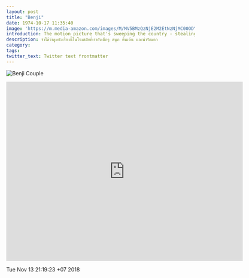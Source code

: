 ```yaml
---
layout: post
title: "Benji"
date: 1974-10-17 11:35:40
image: 'https://m.media-amazon.com/images/M/MV5BMzQzNjE2M2EtNzNjMC00ODYyLTk2NDgtY2Y2MWExZTFhN2Q4XkEyXkFqcGdeQXVyNzc5MjA3OA@@.jpg'
introduction: The motion picture that's sweeping the country - stealing the hearts of adults and kids alike!
description: จำได้ว่าดูหนังเรื่องนี้ในโรงสมัยที่เรายังเด็กๆ สนุก ตื่นเต้น และน่ารักมาก
category:
tags:
twitter_text: Twitter text frontmatter
---
```

![Benji Couple](https://res.cloudinary.com/sdees-reallife/image/upload/v1541670266/benji-couple.jpg)

<iframe width="632" height="480" src="https://www.youtube.com/embed/BTl2xKkui4E" frameborder="0" allow="accelerometer; autoplay; encrypted-media; gyroscope; picture-in-picture" allowfullscreen></iframe>

Tue Nov 13 21:19:23 +07 2018
